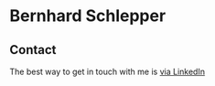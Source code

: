 # Bernhard Schlepper

## Contact

The best way to get in touch with me is [via LinkedIn](http://www.linkedin.com/in/bernhardschlepper)


